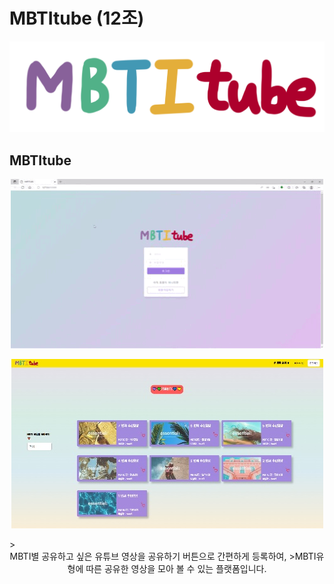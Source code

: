 # MBTItube (12조)
![enter image description here](https://github.com/s2hlimi/mbtitube/blob/main/static/mbti.png?raw=true)

## MBTItube

<p align="center"><img src="https://github.com/s2hlimi/mbtitube/blob/main/capture/1login.gif?raw=true"></p>
<p align="center"><img src="https://github.com/s2hlimi/mbtitube/blob/main/capture/1login.jpg?raw=true"></p>
><center>MBTI별 공유하고 싶은 유튜브 영상을 공유하기 버튼으로 간편하게 등록하여, 
>MBTI유형에 따른 공유한 영상을 모아 볼 수 있는 플랫폼입니다.</center> 
